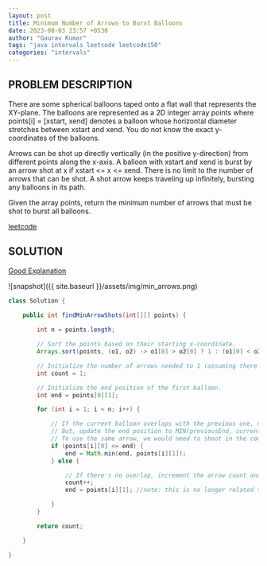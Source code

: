 ```yaml
---
layout: post
title: Minimum Number of Arrows to Burst Balloons
date: 2023-08-03 23:57 +0530
author: "Gaurav Kumar"
tags: "java intervals leetcode leetcode150"
categories: "intervals"
---
```


## PROBLEM DESCRIPTION

There are some spherical balloons taped onto a flat wall that represents the XY-plane. The balloons are represented as a 2D integer array points where points[i] = [xstart, xend] denotes a balloon whose horizontal diameter stretches between xstart and xend. You do not know the exact y-coordinates of the balloons.

Arrows can be shot up directly vertically (in the positive y-direction) from different points along the x-axis. A balloon with xstart and xend is burst by an arrow shot at x if xstart <= x <= xend. There is no limit to the number of arrows that can be shot. A shot arrow keeps traveling up infinitely, bursting any balloons in its path.

Given the array points, return the minimum number of arrows that must be shot to burst all balloons.

[leetcode](https://leetcode.com/problems/minimum-number-of-arrows-to-burst-balloons/)

## SOLUTION

[Good Explanation](https://www.youtube.com/watch?v=viE3LTt8xQs)

![snapshot]({{ site.baseurl }}/assets/img/min_arrows.png)

```java
class Solution {

    public int findMinArrowShots(int[][] points) {
        
        int n = points.length;

        // Sort the points based on their starting x-coordinate.
        Arrays.sort(points, (o1, o2) -> o1[0] > o2[0] ? 1 : (o1[0] < o2[0] ? -1 : 0));

        // Initialize the number of arrows needed to 1 (assuming there's at least one balloon).
        int count = 1; 

        // Initialize the end position of the first balloon.
        int end = points[0][1]; 

        for (int i = 1; i < n; i++) {

            // If the current balloon overlaps with the previous one, no need to increase count
            // But, update the end position to MIN(previousEnd, currentEnd)
            // To use the same arrow, we would need to shoot in the common area which will be bounded by min end co-ordinate
            if (points[i][0] <= end) {
                end = Math.min(end, points[i][1]);
            } else {

                // If there's no overlap, increment the arrow count and set a new end position.
                count++;
                end = points[i][1]; //note: this is no longer related to previous end

            }
        }

        return count; 

    }

}
```
